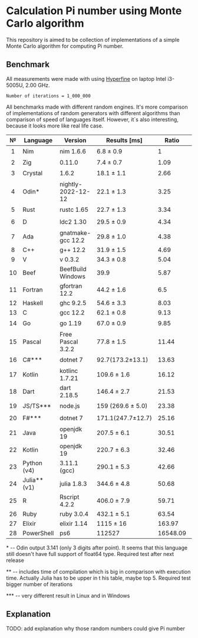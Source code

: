 # Calculation Pi number using Monte Carlo algorithm

This repository is aimed to be collection of implementations of a simple Monte Carlo algorithm for computing Pi number.

## Benchmark

All measurements were made with using [Hyperfine](https://github.com/sharkdp/hyperfine) on laptop Intel i3-5005U, 2.00 GHz.

`Number of iterations = 1_000_000`

All benchmarks made with different random engines. It's more comparison of implementations of random generators with different algorithms than comparison of speed of languages itself. However, it`s also interesting, because it looks more like real life case.

|   №   | Language      | Version            | Results [ms]      | Ratio    | Opinion              |
| :---: | ------------- | ------------------ | ----------------- | -------- | -------------------- |
|   1   | Nim           | nim 1.6.6          | 6.8 ± 0.9         | 1        | :star:               |
|   2   | Zig           | 0.11.0             | 7.4 ± 0.7         | 1.09     | :shit:               |
|   3   | Crystal       | 1.6.2              | 18.1 ± 1.1        | 2.66     | :star:               |
|   4   | Odin\*        | nightly-2022-12-12 | 22.1 ± 1.3        | 3.25     | :shit: :shit:        |
|   5   | Rust          | rustc 1.65         | 22.7 ± 1.3        | 3.34     | :star: :star: :star: |
|   6   | D             | ldc2 1.30          | 29.5 ± 0.9        | 4.34     | :star: :star:        |
|   7   | Ada           | gnatmake-gcc 12.2  | 29.8 ± 1.0        | 4.38     | :star:               |
|   8   | C++           | g++ 12.2           | 31.9 ± 1.5        | 4.69     | :shit: :shit:        |
|   9   | V             | v 0.3.2            | 34.3 ± 0.8        | 5.04     | :shit:               |
|  10   | Beef          | BeefBuild Windows  | 39.9              | 5.87     | :shit: :shit:        |
|  11   | Fortran       | gfortran 12.2      | 44.2 ± 1.6        | 6.5      | :ok:                 |
|  12   | Haskell       | ghc 9.2.5          | 54.6 ± 3.3        | 8.03     | :shit: :shit: :shit: |
|  13   | C             | gcc 12.2           | 62.1 ± 0.8        | 9.13     | :shit: :shit:        |
|  14   | Go            | go 1.19            | 67.0 ± 0.9        | 9.85     | :star:               |
|  15   | Pascal        | Free Pascal 3.2.2  | 77.8 ± 1.5        | 11.44    | :shit:               |
|  16   | C#\*\*\*      | dotnet 7           | 92.7(173.2±13.1)  | 13.63    | :star: :star:        |
|  17   | Kotlin        | kotlinc 1.7.21     | 109.6 ± 1.6       | 16.12    | :star:               |
|  18   | Dart          | dart 2.18.5        | 146.4 ± 2.7       | 21.53    | :star:               |
|  19   | JS/TS\*\*\*   | node.js            | 159 (269.6 ± 5.0) | 23.38    | :star:               |
|  20   | F#\*\*\*      | dotnet 7           | 171.1(247.7±12.7) | 25.16    | :star:               |
|  21   | Java          | openjdk 19         | 207.5 ± 6.1       | 30.51    | :shit: :shit: :shit: |
|  22   | Kotlin        | openjdk 19         | 220.7 ± 6.3       | 32.46    | :shit: :shit:        |
|  23   | Python (v4)   | 3.11.1 (gcc)       | 290.1 ± 5.3       | 42.66    | :star: :star: :star: |
|  24   | Julia\*\*(v1) | julia 1.8.3        | 344.6 ± 4.8       | 50.68    | :shit:               |
|  25   | R             | Rscript 4.2.2      | 406.0 ± 7.9       | 59.71    | :ok:                 |
|  26   | Ruby          | ruby 3.0.4         | 432.1 ± 5.1       | 63.54    | :ok:                 |
|  27   | Elixir        | elixir 1.14        | 1115 ± 16         | 163.97   | :shit:               |
|  28   | PowerShell    | ps6                | 112527            | 16548.09 | :smile:              |

\* -- Odin output 3.141 (only 3 digits after point). It seems that this language still doesn't have full support of float64 type. Required test after next release

\*\* -- includes time of compilation which is big in comparison with execution time. Actually Julia has to be upper in t his table, maybe top 5. Required test bigger number of iterations

\*\*\* -- very different result in Linux and in Windows

## Explanation

TODO: add explanation why those random numbers could give Pi number
